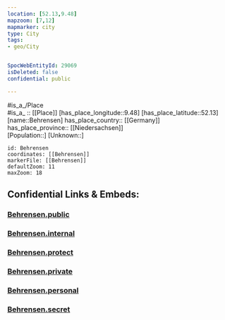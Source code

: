 ```yaml
---
location: [52.13,9.48] 
mapzoom: [7,12] 
mapmarker: city 
type: City
tags:
- geo/City


SpocWebEntityId: 29069
isDeleted: false
confidential: public

---
```

#is_a_/Place  
#is_a_ :: [[Place]] 
[has_place_longitude::9.48] 
[has_place_latitude::52.13] 
[name::Behrensen] 
has_place_country:: [[Germany]]  
has_place_province:: [[Niedersachsen]]  
[Population::] 
[Unknown::] 


```leaflet
id: Behrensen
coordinates: [[Behrensen]] 
markerFile: [[Behrensen]] 
defaultZoom: 11 
maxZoom: 18
```


## Confidential Links & Embeds: 

### [Behrensen.public](/_public/\Earth\Continent\Europe\Europe~Central\Germany\Germany~West\Niedersachsen\counties~Niedersachsen\Hameln-Pyrmont\cities~Hameln-Pyrmont\Coppenbrügge\boroughs~CoppenbrüggeBehrensen.public.md) 

### [Behrensen.internal](/_internal/\Earth\Continent\Europe\Europe~Central\Germany\Germany~West\Niedersachsen\counties~Niedersachsen\Hameln-Pyrmont\cities~Hameln-Pyrmont\Coppenbrügge\boroughs~CoppenbrüggeBehrensen.internal.md) 

### [Behrensen.protect](/_protect/\Earth\Continent\Europe\Europe~Central\Germany\Germany~West\Niedersachsen\counties~Niedersachsen\Hameln-Pyrmont\cities~Hameln-Pyrmont\Coppenbrügge\boroughs~CoppenbrüggeBehrensen.protect.md) 

### [Behrensen.private](/_private/\Earth\Continent\Europe\Europe~Central\Germany\Germany~West\Niedersachsen\counties~Niedersachsen\Hameln-Pyrmont\cities~Hameln-Pyrmont\Coppenbrügge\boroughs~CoppenbrüggeBehrensen.private.md) 

### [Behrensen.personal](/_personal/\Earth\Continent\Europe\Europe~Central\Germany\Germany~West\Niedersachsen\counties~Niedersachsen\Hameln-Pyrmont\cities~Hameln-Pyrmont\Coppenbrügge\boroughs~CoppenbrüggeBehrensen.personal.md) 

### [Behrensen.secret](/_secret/\Earth\Continent\Europe\Europe~Central\Germany\Germany~West\Niedersachsen\counties~Niedersachsen\Hameln-Pyrmont\cities~Hameln-Pyrmont\Coppenbrügge\boroughs~CoppenbrüggeBehrensen.secret.md)

